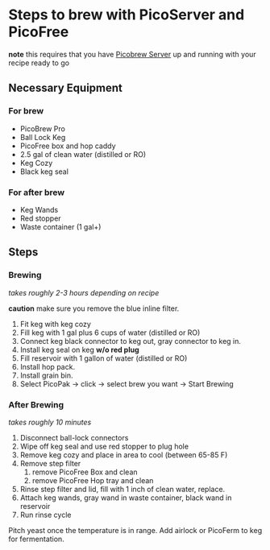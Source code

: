 # Steps to brew with PicoServer and PicoFree

**note** this requires that you have [Picobrew Server](https://github.com/chiefwigms/picobrew_pico) up and running with your recipe ready to go

## Necessary Equipment

### For brew
* PicoBrew Pro
* Ball Lock Keg
* PicoFree box and hop caddy
* 2.5 gal of clean water (distilled or RO)
* Keg Cozy
* Black keg seal

### For after brew
* Keg Wands
* Red stopper
* Waste container (1 gal+)

## Steps

### Brewing
_takes roughly 2-3 hours depending on recipe_

**caution** make sure you remove the blue inline filter.

1. Fit keg with keg cozy
1. Fill keg with 1 gal plus 6 cups of water (distilled or RO)
1. Connect keg black connector to keg out, gray connector to keg in.
1. Install keg seal on keg **w/o red plug**
1. Fill reservoir with 1 gallon of water (distilled or RO)
1. Install hop pack.
1. Install grain bin. 
1. Select PicoPak -> click -> select brew you want -> Start Brewing

### After Brewing
_takes roughly 10 minutes_

1. Disconnect ball-lock connectors
1. Wipe off keg seal and use red stopper to plug hole
1. Remove keg cozy and place in area to cool (between 65-85 F)
1. Remove step filter
    1. remove PicoFree Box and clean
    1. remove PicoFree Hop tray and clean
1. Rinse step filter and lid, fill with 1 inch of clean water, replace.
1. Attach keg wands, gray wand in waste container, black wand in reservoir
1. Run rinse cycle

Pitch yeast once the temperature is in range.  Add airlock or PicoFerm to keg for fermentation.
